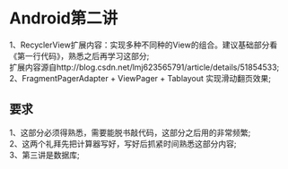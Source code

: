 # Android第二讲
1、RecyclerView扩展内容：实现多种不同种的View的组合。建议基础部分看《第一行代码》，熟悉之后再学习这部分;<br>
扩展内容源自http://blog.csdn.net/lmj623565791/article/details/51854533;<br>
2、FragmentPagerAdapter + ViewPager + Tablayout 实现滑动翻页效果;<br>
## 要求
1、这部分必须得熟悉，需要能脱书敲代码，这部分之后用的非常频繁;<br>
2、这两个礼拜先把计算器写好，写好后抓紧时间熟悉这部分内容;<br>
3、第三讲是数据库;<br>
